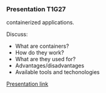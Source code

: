 ### Presentation T1G27

containerized applications.

Discuss: 
* What are containers?
* How do they work?
* What are they used for?
* Advantages/disadvantages
* Available tools and techonologies


[Presentation link](https://docs.google.com/presentation/d/1oaLHIrUYgOzbmr15jEScGtxlchc8cKk9IIA8O0H_3GY/edit?usp=sharing)
